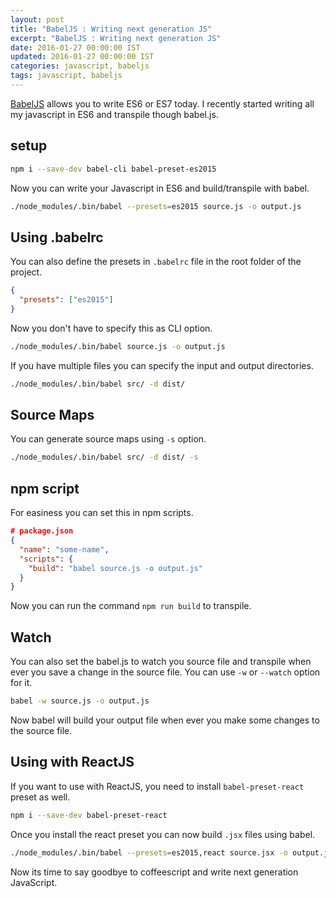 ```yaml
---
layout: post
title: "BabelJS : Writing next generation JS"
excerpt: "BabelJS : Writing next generation JS"
date: 2016-01-27 00:00:00 IST
updated: 2016-01-27 00:00:00 IST
categories: javascript, babeljs
tags: javascript, babeljs
---
```


[BabelJS](http://babeljs.io) allows you to write ES6 or ES7 today. I recently started writing all my javascript in ES6 and transpile though babel.js.

## setup

```sh
npm i --save-dev babel-cli babel-preset-es2015
```

Now you can write your Javascript in ES6 and build/transpile with babel.

```sh
./node_modules/.bin/babel --presets=es2015 source.js -o output.js
```

## Using .babelrc

You can also define the presets in `.babelrc` file in the root folder of the project.

```json
{
  "presets": ["es2015"]
}
```

Now you don't have to specify this as CLI option.

```sh
./node_modules/.bin/babel source.js -o output.js
```

If you have multiple files you can specify the input and output directories.

```sh
./node_modules/.bin/babel src/ -d dist/
```

## Source Maps

You can generate source maps using `-s` option.

```sh
./node_modules/.bin/babel src/ -d dist/ -s
```

## npm script

For easiness you can set this in npm scripts.

```json
# package.json
{
  "name": "some-name",
  "scripts": {
    "build": "babel source.js -o output.js"
  }
}
```

Now you can run the command `npm run build` to transpile.

## Watch

You can also set the babel.js to watch you source file and transpile when ever you save a change in the source file. You can use `-w` or `--watch` option for it.

```sh
babel -w source.js -o output.js
```

Now babel will build your output file when ever you make some changes to the source file.

## Using with ReactJS

If you want to use with ReactJS, you need to install `babel-preset-react` preset as well.

```sh
npm i --save-dev babel-preset-react
```

Once you install the react preset you can now build `.jsx` files using babel.

```sh
./node_modules/.bin/babel --presets=es2015,react source.jsx -o output.js
```

Now its time to say goodbye to coffeescript and write next generation JavaScript.
